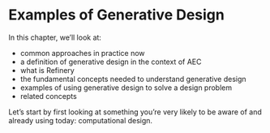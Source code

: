 # Examples of Generative Design

In this chapter, we’ll look at:

* common approaches in practice now
* a definition of generative design in the context of AEC
* what is Refinery
* the fundamental concepts needed to understand generative design
* examples of using generative design to solve a design problem
* related concepts

Let’s start by first looking at something you’re very likely to be aware of and already using today: computational design.

